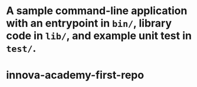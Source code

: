 A sample command-line application with an entrypoint in `bin/`, library code
in `lib/`, and example unit test in `test/`.
=======
# innova-academy-first-repo
